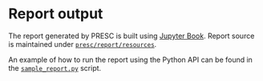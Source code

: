 # Report output

The report generated by PRESC is built using [Jupyter Book](https://jupyterbook.org/intro.html).
Report source is maintained under
[`presc/report/resources`](../presc/report/resources).

An example of how to run the report using the Python API
can be found in the
[`sample_report.py`](../examples/report/sample_report.py)
script.

